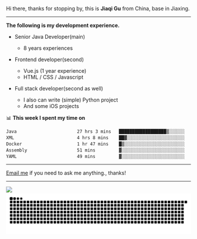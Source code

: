 Hi there, thanks for stopping by, this is **Jiaqi Gu** from China, base in Jiaxing.

---

**The following is my development experience.**

- Senior Java Developer(main)
  - 8 years experiences

- Frontend developer(second)
  - Vue.js (1 year experience)
  - HTML / CSS / Javascript
  
- Full stack developer(second as well)
  - I also can write (simple) Python project
  - And some iOS projects

📊 **This week I spent my time on**
<!--START_SECTION:waka-->

```txt
Java                       27 hrs 3 mins   ██████████████████▒░░░░░░   72.99 %
XML                        4 hrs 8 mins    ██▓░░░░░░░░░░░░░░░░░░░░░░   11.15 %
Docker                     1 hr 47 mins    █▒░░░░░░░░░░░░░░░░░░░░░░░   04.85 %
Assembly                   51 mins         ▓░░░░░░░░░░░░░░░░░░░░░░░░   02.32 %
YAML                       49 mins         ▓░░░░░░░░░░░░░░░░░░░░░░░░   02.24 %
```

<!--END_SECTION:waka-->

---

[Email me](mailto:htk2klwgr@mozmail.com?subject=Hiring_from_GitHub) if you need to ask me anything., thanks!

---

![]( https://visitor-badge.glitch.me/badge?page_id=githubgujiaqi)
![]( https://github.com/droid-Q/droid-Q/raw/output/github-contribution-grid-snake.svg#gh-dark-mode-only)
